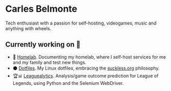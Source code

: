 # Carles Belmonte
Tech enthusiast with a passion for self-hosting, videogames, music and anything with wheels.
<!--
**crlxs/crlxs** is a ✨ _special_ ✨ repository because its `README.md` (this file) appears on your GitHub profile.

Here are some ideas to get you started:

- 🔭 I’m currently working on ...
- 🌱 I’m currently learning ...
- 👯 I’m looking to collaborate on ...
- 🤔 I’m looking for help with ...
- 💬 Ask me about ...
- 📫 How to reach me: ...
- 😄 Pronouns: ...
- ⚡ Fun fact: ...
-->


## Currently working on 💽
- 💾 [Homelab](https://github.com/crlxs/homelab). Documenting my homelab, where I self-host services for me and my family and test new things.
- ⚫ [Dotfiles](https://github.com/crlxs/dotfiles). My Linux dotfiles, embracing the [suckless.org](https://suckless.org/philosophy/) philosophy.
- 🏆📊 [Leaguealytics](https://github.com/crlxs/leaguealytics). Analysis/game outcome prediction for League of Legends, using Python and the Selenium WebDriver.
